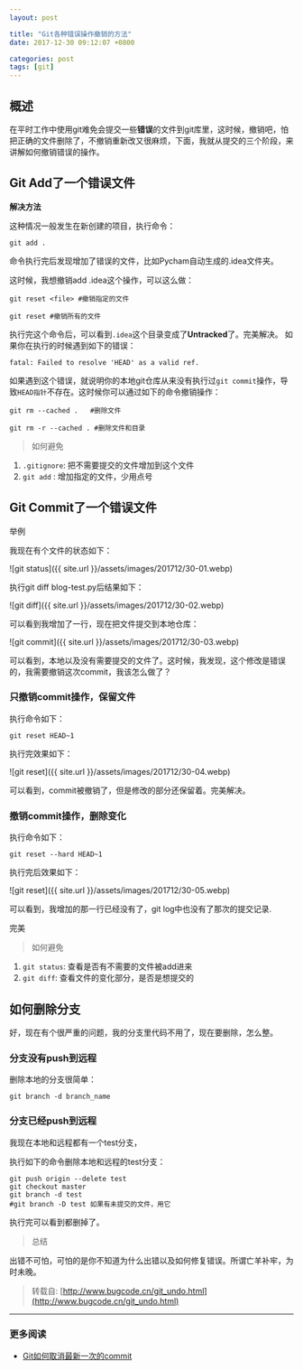 ```yaml
---
layout: post

title: "Git各种错误操作撤销的方法"
date: 2017-12-30 09:12:07 +0800

categories: post
tags: [git]
---
```


## 概述

在平时工作中使用git难免会提交一些**错误**的文件到git库里，这时候，撤销吧，怕把正确的文件删除了，不撤销重新改又很麻烦，下面，我就从提交的三个阶段，来讲解如何撤销错误的操作。

## Git Add了一个错误文件

**解决方法**

这种情况一般发生在新创建的项目，执行命令：

```
git add .
```

命令执行完后发现增加了错误的文件，比如Pycham自动生成的.idea文件夹。

这时候，我想撤销add .idea这个操作，可以这么做：

```
git reset <file> #撤销指定的文件
```

```
git reset #撤销所有的文件
```

执行完这个命令后，可以看到`.idea`这个目录变成了**Untracked**了。完美解决。 如果你在执行的时候遇到如下的错误：

```
fatal: Failed to resolve 'HEAD' as a valid ref.
```

如果遇到这个错误，就说明你的本地git仓库从来没有执行过`git commit`操作，导致`HEAD指针`不存在。这时候你可以通过如下的命令撤销操作：

```
git rm --cached .   #删除文件
```
```
git rm -r --cached . #删除文件和目录
```

>如何避免
1. `.gitignore`: 把不需要提交的文件增加到这个文件
1. `git add` : 增加指定的文件，少用点号


## Git Commit了一个错误文件

举例

我现在有个文件的状态如下：

![git status]({{ site.url }}/assets/images/201712/30-01.webp)

执行git diff blog-test.py后结果如下：

![git diff]({{ site.url }}/assets/images/201712/30-02.webp)

可以看到我增加了一行，现在把文件提交到本地仓库：

![git commit]({{ site.url }}/assets/images/201712/30-03.webp)

可以看到，本地以及没有需要提交的文件了。这时候，我发现，这个修改是错误的，我需要撤销这次commit，我该怎么做了？

### 只撤销commit操作，保留文件

执行命令如下：

```
git reset HEAD~1
```

执行完效果如下：

![git reset]({{ site.url }}/assets/images/201712/30-04.webp)

可以看到，commit被撤销了，但是修改的部分还保留着。完美解决。

### 撤销commit操作，删除变化

执行命令如下：
```
git reset --hard HEAD~1
```

执行完后效果如下：

![git reset]({{ site.url }}/assets/images/201712/30-05.webp)

可以看到，我增加的那一行已经没有了，git log中也没有了那次的提交记录.

完美

>如何避免
1. `git status`: 查看是否有不需要的文件被add进来
1. `git diff`: 查看文件的变化部分，是否是想提交的

## 如何删除分支

好，现在有个很严重的问题，我的分支里代码不用了，现在要删除，怎么整。

### 分支没有push到远程

删除本地的分支很简单：

```
git branch -d branch_name
```

### 分支已经push到远程

我现在本地和远程都有一个test分支，

执行如下的命令删除本地和远程的test分支：
```
git push origin --delete test
git checkout master
git branch -d test
#git branch -D test 如果有未提交的文件，用它
```

执行完可以看到都删掉了。

>总结
>
出错不可怕，可怕的是你不知道为什么出错以及如何修复错误。所谓亡羊补牢，为时未晚。


>转载自: [http://www.bugcode.cn/git_undo.html](http://www.bugcode.cn/git_undo.html)

---
### 更多阅读
- [Git如何取消最新一次的commit](http://bbs.bugcode.cn/t/7)
